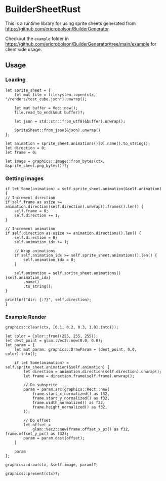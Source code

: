 # BuilderSheetRust

This is a runtime library for using sprite sheets generated from https://github.com/ericrobolson/BuilderGenerator.

Checkout the `example` folder in https://github.com/ericrobolson/BuilderGenerator/tree/main/example for client side usage.

## Usage
### Loading
```
let sprite_sheet = {
	let mut file = filesystem::open(ctx, "/renders/test_cube.json").unwrap();

	let mut buffer = Vec::new();
	file.read_to_end(&mut buffer)?;

	let json = std::str::from_utf8(&buffer).unwrap();

	SpriteSheet::from_json(&json).unwrap()
};

let animation = sprite_sheet.animations()[0].name().to_string();
let direction = 0;
let frame = 0;

let image = graphics::Image::from_bytes(ctx, &sprite_sheet.png_bytes())?;
```

### Getting images
```
if let Some(animation) = self.sprite_sheet.animation(&self.animation) {
// Increment direction
if self.frame as usize >= animation.direction(self.direction).unwrap().frames().len() {
	self.frame = 0;
	self.direction += 1;
}

// Increment animation
if self.direction as usize >= animation.directions().len() {
	self.direction = 0;
	self.animation_idx += 1;

	// Wrap animations
	if self.animation_idx >= self.sprite_sheet.animations().len() {
		self.animation_idx = 0;
	}

	self.animation = self.sprite_sheet.animations()[self.animation_idx]
		.name()
		.to_string();
}

println!("dir: {:?}", self.direction);
}
```

### Example Render
```
graphics::clear(ctx, [0.1, 0.2, 0.3, 1.0].into());

let color = Color::from((255, 255, 255));
let dest_point = glam::Vec2::new(0.0, 0.0);
let param = {
	let mut param: graphics::DrawParam = (dest_point, 0.0, color).into();

	if let Some(animation) = self.sprite_sheet.animation(&self.animation) {
		let direction = animation.direction(self.direction).unwrap();
		let frame = direction.frame(self.frame).unwrap();

		// Do subsprite
		param = param.src(graphics::Rect::new(
			frame.start_x_normalized() as f32,
			frame.start_y_normalized() as f32,
			frame.width_normalized() as f32,
			frame.height_normalized() as f32,
		));

		// Do offset
		let offset =
			glam::Vec2::new(frame.offset_x_px() as f32, frame.offset_y_px() as f32);
		param = param.dest(offset);
	}

	param
};

graphics::draw(ctx, &self.image, param)?;

graphics::present(ctx)?;
```
